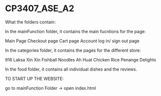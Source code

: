 # CP3407_ASE_A2
What the folders contain:

In the mainFunction folder, it contains the main fucntions for the page:

Main Page
Checkout page
Cart page
Account log in/ sign out page


In the categories folder, it contains the pages for the different store:

916 Laksa
Xin Xin Fishball Noodles
Ah Huat Chicken Rice
Penange Delights

In the food folder, it contains all individual dishes and the reviews.

TO START UP THE WEBSITE:

go to mainFunction Folder -> open index.html
